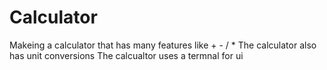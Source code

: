 # Calculator
 Makeing a calculator that has many features like + - / *
 The calculator also has unit conversions
 The calcualtor uses a termnal for ui